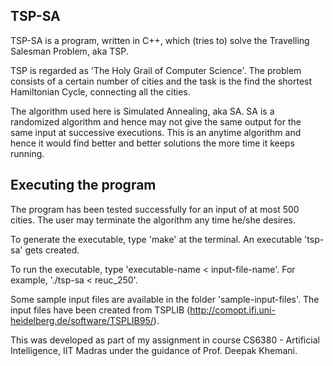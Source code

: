 TSP-SA
-----------
TSP-SA is a program, written in C++, which (tries to) solve the Travelling Salesman Problem, aka TSP.

TSP is regarded as 'The Holy Grail of Computer Science'. The problem consists of a certain number of cities and the task is the find the shortest Hamiltonian Cycle, connecting all the cities.

The algorithm used here is Simulated Annealing, aka SA. SA is a randomized algorithm and hence may not give the same output for the same input at successive executions. This is an anytime algorithm and hence it would find better and better solutions the more time it keeps running.

Executing the program
--------------------------------
The program has been tested successfully for an input of at most 500 cities. The user may terminate the algorithm any time he/she desires.

To generate the executable, type 'make' at the terminal. An executable 'tsp-sa' gets created.

To run the executable, type 'executable-name < input-file-name'.
For example, './tsp-sa < reuc_250'.

Some sample input files are available in the folder 'sample-input-files'. The input files have been created from TSPLIB (http://comopt.ifi.uni-heidelberg.de/software/TSPLIB95/).

This was developed as part of my assignment in course CS6380 - Artificial Intelligence, IIT Madras under the guidance of Prof. Deepak Khemani.
